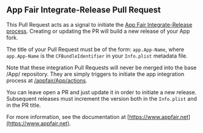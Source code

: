 ## App Fair Integrate-Release Pull Request

This Pull Request acts as a signal to initiate the
[App Fair Integrate-Release process](https://www.appfair.net/#the-integrate-pull-request).
Creating or updating the PR will build a new release of
your App fork.

The title of your Pull Request must be of the form:
`app.App-Name`,
where `app.App-Name` is the `CFBundleIdentifier` 
in your `Info.plist` metadata file.

Note that these integration Pull Requests will never be 
merged into the base /App/ repository.
They are simply triggers to initiate the app integration process
at [/appfair/App/actions](https://github.com/appfair/App/actions).


You can leave open a PR and just update it in order to
initiate a new release.
Subsequent releases must increment the version both in the
`Info.plist` and in the PR title.

For more information, see the documentation at
[https://www.appfair.net](https://www.appfair.net).

